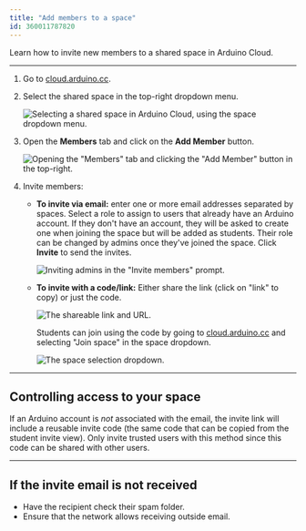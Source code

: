 ```yaml
---
title: "Add members to a space"
id: 360011787820
---
```


Learn how to invite new members to a shared space in Arduino Cloud.

---

1. Go to [cloud.arduino.cc](https://cloud.arduino.cc/).

2. Select the shared space in the top-right dropdown menu.

   ![Selecting a shared space in Arduino Cloud, using the space dropdown menu.](img/cloud-space-dropdown-shared.png)

3. Open the **Members** tab and click on the **Add Member** button.

   ![Opening the "Members" tab and clicking the "Add Member" button in the top-right.](img/cloud-space-members-add.png)

4. Invite members:

   * **To invite via email:** enter one or more email addresses separated by spaces. Select a role to assign to users that already have an Arduino account. If they don't have an account, they will be asked to create one when joining the space but will be added as students. Their role can be changed by admins once they've joined the space. Click **Invite** to send the invites.

     ![Inviting admins in the "Invite members" prompt.](img/invite-members.png)

   * **To invite with a code/link:** Either share the link (click on "link" to copy) or just the code.

     ![The shareable link and URL.](img/invite-code.png)

     Students can join using the code by going to [cloud.arduino.cc](https://cloud.arduino.cc/) and selecting "Join space" in the space dropdown.

     ![The space selection dropdown.](img/dropdown-join-space.png)

---

<a id="access"></a>

## Controlling access to your space

If an Arduino account is _not_ associated with the email, the invite link will include a reusable invite code (the same code that can be copied from the student invite view). Only invite trusted users with this method since this code can be shared with other users.

---

## If the invite email is not received

* Have the recipient check their spam folder.
* Ensure that the network allows receiving outside email.

